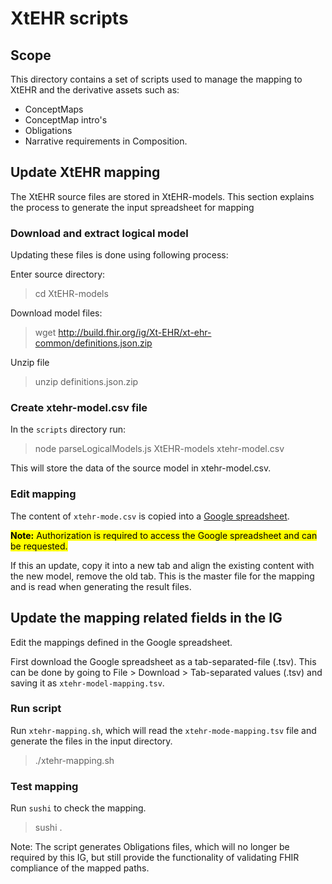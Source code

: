 
# XtEHR scripts

## Scope

This directory contains a set of scripts used to manage the mapping to XtEHR and the derivative assets such as:
* ConceptMaps
* ConceptMap intro's
* Obligations
* Narrative requirements in Composition.

## Update XtEHR mapping

The XtEHR source files are stored in XtEHR-models. This section explains the process to generate the input spreadsheet for mapping

### Download and extract logical model

Updating these files is done using following process:

Enter source directory:
> cd XtEHR-models

Download model files:
> wget  http://build.fhir.org/ig/Xt-EHR/xt-ehr-common/definitions.json.zip

Unzip file
> unzip definitions.json.zip

### Create xtehr-model.csv file

In the `scripts` directory run:
> node parseLogicalModels.js XtEHR-models xtehr-model.csv

This will store the data of the source model in xtehr-model.csv.

### Edit mapping

The content of `xtehr-mode.csv` is copied into a [Google spreadsheet](https://docs.google.com/spreadsheets/d/1r7f3w-IaaoJR80CqtPz-ZwB5cfJ3mPe73HvJT9j7Js4/edit?usp=sharing). 

<mark>**Note:** Authorization is required to access the Google spreadsheet and can be requested.</mark>

If this an update, copy it into a new tab and align the existing content with the new model, remove the old tab.
This is the master file for the mapping and is read when generating the result files.

## Update the mapping related fields in the IG

Edit the mappings defined in the Google spreadsheet.

First download the Google spreadsheet as a tab-separated-file (.tsv). This can be done by going to File > Download > Tab-separated values (.tsv) and saving it as `xtehr-model-mapping.tsv`.

### Run script

Run `xtehr-mapping.sh`, which will read the `xtehr-mode-mapping.tsv` file and generate the files in the input directory.

> ./xtehr-mapping.sh

### Test mapping

Run `sushi` to check the mapping.

> sushi .

Note: The script generates Obligations files, which will no longer be required by this IG, but still provide the functionality of validating FHIR compliance of the mapped paths.
